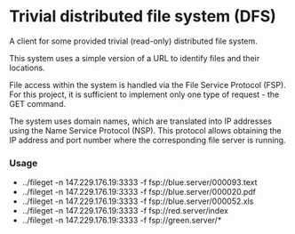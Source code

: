 # Trivial distributed file system (DFS)

A client for some provided trivial (read-only) distributed file system.

This system uses a simple version of a URL to identify files and their locations.

File access within the system is handled via the File Service Protocol (FSP). For this project, it is sufficient to implement only one type of request - the GET command.

The system uses domain names, which are translated into IP addresses using the Name Service Protocol (NSP). This protocol allows obtaining the IP address and port number where the corresponding file server is running.

### Usage
- ../fileget -n 147.229.176.19:3333 -f fsp://blue.server/000093.text 
- ../fileget -n 147.229.176.19:3333 -f fsp://blue.server/000020.pdf 
- ../fileget -n 147.229.176.19:3333 -f fsp://blue.server/000052.xls 
- ../fileget -n 147.229.176.19:3333 -f fsp://red.server/index
- ../fileget -n 147.229.176.19:3333 -f fsp://green.server/*
